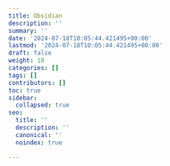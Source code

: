 ```yaml
---
title: Obsidian
description: ''
summary: ''
date: '2024-07-18T10:05:44.421495+00:00'
lastmod: '2024-07-18T10:05:44.421495+00:00'
draft: false
weight: 10
categories: []
tags: []
contributors: []
toc: true
sidebar:
  collapsed: true
seo:
  title: ''
  description: ''
  canonical: ''
  noindex: true

---
```

